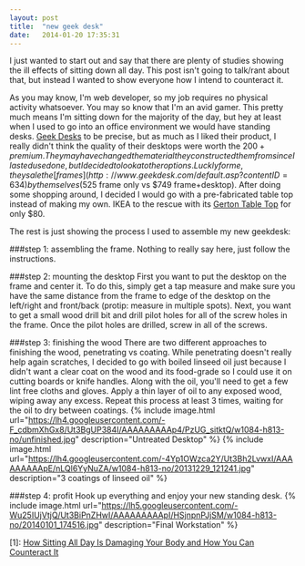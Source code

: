 ```yaml
---
layout: post
title:  "new geek desk"
date:   2014-01-20 17:35:31
---
```


I just wanted to start out and say that there are plenty of studies showing the ill effects of sitting down all day.
This post isn't going to talk/rant about that, but instead I wanted to show everyone how I intend to counteract it.

As you may know, I'm web developer, so my job requires no physical activity whatsoever.
You may so know that I'm an avid gamer. This pretty much means I'm sitting down for the
majority of the day, but hey at least when I used to go into an office environment we would have standing desks.
[Geek Desks](http://www.geekdesk.com/) to be precise, but as much as I liked their product, I really didn't think the quality of their desktops were worth the $200+ premium.
They may have changed the material they constructed them from since I lasted used one, but I decided to look at other options. 
Luckly for me, they sale the [frames](http://www.geekdesk.com/default.asp?contentID=634) by themselves ($525 frame only vs $749 frame+desktop).
After doing some shopping around, I decided I would go with a pre-fabricated table top instead of making my own.
IKEA to the rescue with its [Gerton Table Top](http://www.ikea.com/us/en/catalog/products/50106773/) for only $80.

The rest is just showing the process I used to assemble my new geekdesk:

###step 1: assembling the frame. 
Nothing to really say here, just follow the instructions.

###step 2: mounting the desktop
First you want to put the desktop on the frame and center it.
To do this, simply get a tap measure and make sure you have the same distance from the frame to edge of the desktop on the left/right and front/back (protip: measure in multiple spots).
Next, you want to get a small wood drill bit and drill pilot holes for all of the screw holes in the frame. Once the pilot holes are drilled, screw in all of the screws.

###step 3: finishing the wood
There are two different approaches to finishing the wood, penetrating vs coating.
While penetrating doesn't really help again scratches, I decided to go with boiled linseed oil just
because I didn't want a clear coat on the wood and its food-grade so I could use it on cutting boards or knife handles.
Along with the oil, you'll need to get a few lint free cloths and gloves. Apply a thin layer of oil to any exposed wood, wiping away any excess.
Repeat this process at least 3 times, waiting for the oil to dry between coatings.
{% include image.html url="https://lh4.googleusercontent.com/-F_cdbmXhGx8/Ut3BgUP384I/AAAAAAAAAp4/PzUG_sitktQ/w1084-h813-no/unfinished.jpg" description="Untreated Desktop" %}
{% include image.html url="https://lh4.googleusercontent.com/-4Yp1OWzca2Y/Ut3Bh2LvwxI/AAAAAAAAApE/nLQl6YyNuZA/w1084-h813-no/20131229_121241.jpg" description="3 coatings of linseed oil" %}

###step 4: profit
Hook up everything and enjoy your new standing desk.
{% include image.html url="https://lh5.googleusercontent.com/-Wu25IUjVtjQ/Ut3BiPnZHwI/AAAAAAAAApI/HSjnpnPJjSM/w1084-h813-no/20140101_174516.jpg" description="Final Workstation" %}



[1]: [How Sitting All Day Is Damaging Your Body and How You Can Counteract It](http://lifehacker.com/5879536/how-sitting-all-day-is-damaging-your-body-and-how-you-can-counteract-it)



